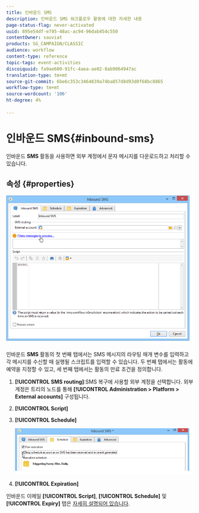 ```yaml
---
title: 인바운드 SMS
description: 인바운드 SMS 워크플로우 활동에 대한 자세한 내용
page-status-flag: never-activated
uuid: 895e54df-e795-48ac-ac94-96dab454c550
contentOwner: sauviat
products: SG_CAMPAIGN/CLASSIC
audience: workflow
content-type: reference
topic-tags: event-activities
discoiquuid: fa9ae600-91fc-4aea-ae02-8ab9064947ac
translation-type: tm+mt
source-git-commit: 6be6c353c3464839a74ba857d8d93d0f68bc8865
workflow-type: tm+mt
source-wordcount: '106'
ht-degree: 4%

---
```



# 인바운드 SMS{#inbound-sms}

인바운드 **SMS** 활동을 사용하면 외부 계정에서 문자 메시지를 다운로드하고 처리할 수 있습니다.

## 속성 {#properties}

![](assets/sms_rec_edit.png)

인바운드 **SMS** 활동의 첫 번째 탭에서는 SMS 메시지의 라우팅 매개 변수를 입력하고 각 메시지를 수신할 때 실행될 스크립트를 입력할 수 있습니다. 두 번째 탭에서는 활동에 예약을 지정할 수 있고, 세 번째 탭에서는 활동의 만료 조건을 정의합니다.

1. **[!UICONTROL SMS routing]**:SMS 복구에 사용할 외부 계정을 선택합니다. 외부 계정은 트리의 노드를 통해 **[!UICONTROL Administration > Platform > External accounts]** 구성됩니다.
1. **[!UICONTROL Script]**
1. **[!UICONTROL Schedule]**

   ![](assets/sms_rec_edit_2.png)

1. **[!UICONTROL Expiration]**

인바운드 이메일 **[!UICONTROL Script]**, **[!UICONTROL Schedule]** 및 **[!UICONTROL Expiry]** 탭은 [자세히 설명되어 있습니다](../../workflow/using/inbound-emails.md).
